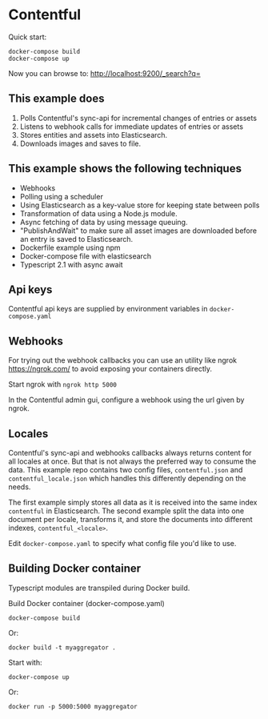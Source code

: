 # Contentful #

Quick start:

    docker-compose build
    docker-compose up

Now you can browse to: <http://localhost:9200/_search?q=>

## This example does ##
1. Polls Contentful's sync-api for incremental changes of entries or assets
2. Listens to webhook calls for immediate updates of entries or assets
3. Stores entities and assets into Elasticsearch.
3. Downloads images and saves to file.

## This example shows the following techniques ##
* Webhooks 
* Polling using a scheduler
* Using Elasticsearch as a key-value store for keeping state between polls
* Transformation of data using a Node.js module.
* Async fetching of data by using message queuing.
* "PublishAndWait" to make sure all asset images are downloaded before an entry is saved to Elasticsearch.
* Dockerfile example using npm 
* Docker-compose file with elasticsearch
* Typescript 2.1 with async await

## Api keys ##
Contentful api keys are supplied by environment variables in `docker-compose.yaml`

## Webhooks ##
For trying out the webhook callbacks you can use an utility like ngrok <https://ngrok.com/> to avoid exposing your 
containers directly.

Start ngrok with `ngrok http 5000`

In the Contentful admin gui, configure a webhook using the url given by ngrok.

## Locales ##
Contentful's sync-api and webhooks callbacks always returns content for all locales at once. But that is not always 
the preferred way to consume the data. This example repo contains two config files, `contentful.json` and `contentful_locale.json` which
handles this differently depending on the needs.

The first example simply stores all data as it is received into the same index `contentful` in Elasticsearch.
The second example split the data into one document per locale, transforms it, and store the documents into 
different indexes, `contentful_<locale>`.

Edit `docker-compose.yaml` to specify what config file you'd like to use.


## Building Docker container ##
Typescript modules are transpiled during Docker build.

Build Docker container (docker-compose.yaml)

    docker-compose build

Or:

    docker build -t myaggregator .

Start with:

    docker-compose up

Or:

    docker run -p 5000:5000 myaggregator